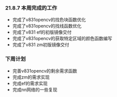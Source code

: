  ### 21.8.7 本周完成的工作  

* 完成了v831opencv的找色块函数优化  
* 完成了v831opencv的找线函数优化  
* 完成了v831 ef的初版镜像交付
* 完成了v831opencv的获取特定区域的颜色函数编写
* 完成了v831 zm初版镜像交付

### 下周计划

* 完善v831opencv的剩余需求函数
* 完成zm的需求实现
* 完成ef的需求实现
* 完成nn网络的一些复现

